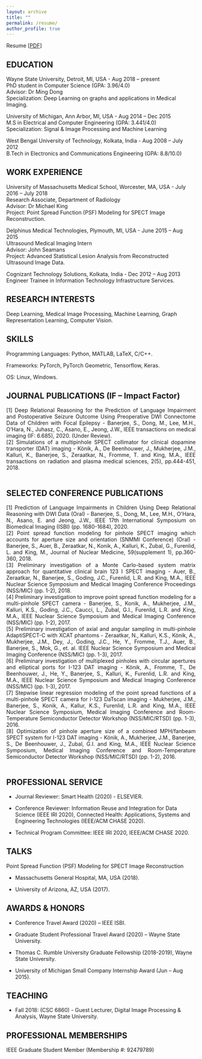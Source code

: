 ```yaml
---
layout: archive
title: ""
permalink: /resume/
author_profile: true
---
```


Resume [<a href="https://soumbane.github.io/files/Resume_Sept_21_2020_Full.pdf">PDF</a>]

## EDUCATION

Wayne State University, Detroit, MI, USA - Aug 2018 – present<br>
PhD student in Computer Science (GPA: 3.96/4.0)<br>
Advisor: Dr Ming Dong<br>
Specialization: Deep Learning on graphs and applications in Medical Imaging.<br>

University of Michigan, Ann Arbor, MI, USA - Aug 2014 – Dec 2015<br>
M.S in Electrical and Computer Engineering (GPA: 3.441/4.0)<br>
Specialization: Signal & Image Processing and Machine Learning<br>

West Bengal University of Technology, Kolkata, India - Aug 2008 – July 2012<br>
B.Tech in Electronics and Communications Engineering (GPA: 8.8/10.0)<br>

## WORK EXPERIENCE

University of Massachusetts Medical School, Worcester, MA, USA - July 2016 – July 2018<br>
Research Associate, Department of Radiology<br>
Advisor: Dr Michael King<br>
Project: Point Spread Function (PSF) Modeling for SPECT Image Reconstruction.<br>

Delphinus Medical Technologies, Plymouth, MI, USA - June 2015 – Aug 2015<br>
Ultrasound Medical Imaging Intern<br>
Advisor: John Seamans<br>
Project: Advanced Statistical Lesion Analysis from Reconstructed Ultrasound Image Data.<br>

Cognizant Technology Solutions, Kolkata, India - Dec 2012 – Aug 2013<br>
Engineer Trainee in Information Technology Infrastructure Services.<br> 

## RESEARCH INTERESTS

Deep Learning, Medical Image Processing, Machine Learning, Graph Representation Learning, Computer Vision.
  
## SKILLS

Programming Languages: Python, MATLAB, LaTeX, C/C++.

Frameworks: PyTorch, PyTorch Geometric, Tensorflow, Keras.

OS: Linux, Windows.

## JOURNAL PUBLICATIONS (IF – Impact Factor)

<div align="justify">[1] Deep Relational Reasoning for the Prediction of Language Impairment and Postoperative Seizure Outcome Using Preoperative DWI Connectome Data of Children with Focal Epilepsy - Banerjee, S., Dong, M., Lee, M.H., O’Hara, N., Juhasz, C., Asano, E., Jeong, J.W., IEEE transactions on medical imaging (IF: 6.685), 2020. (Under Review).</div>

<div align="justify">[2] Simulations of a multipinhole SPECT collimator for clinical dopamine transporter (DAT) imaging - Könik, A., De Beenhouwer, J., Mukherjee, J.M., Kalluri, K., Banerjee, S., Zeraatkar, N., Fromme, T. and King, M.A., IEEE transactions on radiation and plasma medical sciences, 2(5), pp.444-451, 2018.</div>
<br>

## SELECTED CONFERENCE PUBLICATIONS

<div align="justify">[1] Prediction of Language Impairments in Children Using Deep Relational Reasoning with DWI Data (Oral) - Banerjee, S., Dong, M., Lee, M.H., O'Hara, N., Asano, E. and Jeong, J.W., IEEE 17th International Symposium on Biomedical Imaging (ISBI) (pp. 1680-1684), 2020.</div> 

<div align="justify">[2] Point spread function modeling for pinhole SPECT imaging which accounts for aperture size and orientation (SNMMI Conference) (Oral) - Banerjee, S., Auer, B., Zeraatkar, N., Konik, A., Kalluri, K., Zubal, G., Furenlid, L. and King, M., Journal of Nuclear Medicine, 59(supplement 1), pp.360-360, 2018.</div>

<div align="justify">[3] Preliminary investigation of a Monte Carlo-based system matrix approach for quantitative clinical brain 123 I SPECT imaging - Auer, B., Zeraatkar, N., Banerjee, S., Goding, J.C., Furenlid, L.R. and King, M.A., IEEE Nuclear Science Symposium and Medical Imaging Conference Proceedings (NSS/MIC) (pp. 1-2), 2018.</div>

<div align="justify">[4] Preliminary investigation to improve point spread function modeling for a multi-pinhole SPECT camera - Banerjee, S., Konik, A., Mukherjee, J.M., Kalluri, K.S., Goding, J.C., Caucci, L., Zubal, G.I., Furenlid, L.R. and King, M.A., IEEE Nuclear Science Symposium and Medical Imaging Conference (NSS/MIC) (pp. 1-2), 2017.</div>

<div align="justify">[5] Preliminary investigation of axial and angular sampling in multi-pinhole AdaptiSPECT-C with XCAT phantoms - Zeraatkar, N., Kalluri, K.S., Könik, A., Mukherjee, J.M., Dey, J., Goding, J.C., He, Y., Fromme, T.J., Auer, B., Banerjee, S., Mok, G., et. al. IEEE Nuclear Science Symposium and Medical Imaging Conference (NSS/MIC) (pp. 1-3), 2017.</div>

<div align="justify">[6] Preliminary investigation of multiplexed pinholes with circular apertures and elliptical ports for I-123 DAT imaging - Könik, A., Fromme, T., De Beenhouwer, J., He, Y., Banerjee, S., Kalluri, K., Furenlid, L.R. and King, M.A., IEEE Nuclear Science Symposium and Medical Imaging Conference (NSS/MIC) (pp. 1-3), 2017.</div>

<div align="justify">[7] Stepwise linear regression modeling of the point spread functions of a multi-pinhole SPECT camera for I-123 DaTscan imaging - Mukherjee, J.M., Banerjee, S., Konik, A., Kallur, K.S., Furenlid, L.R. and King, M.A., IEEE Nuclear Science Symposium, Medical Imaging Conference and Room-Temperature Semiconductor Detector Workshop (NSS/MIC/RTSD) (pp. 1-3), 2016.</div>

<div align="justify">[8] Optimization of pinhole aperture size of a combined MPH/fanbeam SPECT system for I-123 DAT imaging - Könik, A., Mukherjee, J.M., Banerjee, S., De Beenhouwer, J., Zubal, G.I. and King, M.A., IEEE Nuclear Science Symposium, Medical Imaging Conference and Room-Temperature Semiconductor Detector Workshop (NSS/MIC/RTSD) (pp. 1-2), 2016.</div>
<br>

## PROFESSIONAL SERVICE

- Journal Reviewer: Smart Health (2020) - ELSEVIER.

- Conference Reviewer: Information Reuse and Integration for Data Science (IEEE IRI 2020), Connected Health: Applications, Systems and Engineering Technologies (IEEE/ACM CHASE 2020).

- Technical Program Committee: IEEE IRI 2020, IEEE/ACM CHASE 2020.

## TALKS

Point Spread Function (PSF) Modeling for SPECT Image Reconstruction 

- Massachusetts General Hospital, MA, USA (2018).

- University of Arizona, AZ, USA (2017).

## AWARDS & HONORS

- Conference Travel Award (2020) – IEEE ISBI.

- Graduate Student Professional Travel Award (2020) – Wayne State University.

- Thomas C. Rumble University Graduate Fellowship (2018-2019), Wayne State University.

- University of Michigan Small Company Internship Award (Jun – Aug 2015).

## TEACHING

- Fall 2018: (CSC 6860) - Guest Lecturer, Digital Image Processing & Analysis, Wayne State University.
  
## PROFESSIONAL MEMBERSHIPS

IEEE Graduate Student Member (Membership #: 92479789) 
